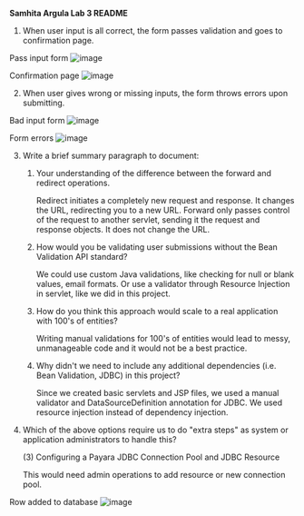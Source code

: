 **Samhita Argula Lab 3 README**

1. When user input is all correct, the form passes validation and goes to confirmation page.

Pass input form
![image](https://github.com/user-attachments/assets/8b3c0ffe-0422-4787-b0c7-8be94e9c941a)

Confirmation page
![image](https://github.com/user-attachments/assets/051e11da-676b-487e-bff1-6d9ca6431a62)

2. When user gives wrong or missing inputs, the form throws errors upon submitting.

Bad input form
![image](https://github.com/user-attachments/assets/5f9f686e-73c5-44d4-8691-9086438ad233)

Form errors
![image](https://github.com/user-attachments/assets/ed3609f3-8137-4ad9-8c49-2308f700e2b4)

3. Write a brief summary paragraph to document:
    1. Your understanding of the difference between the forward and redirect operations.

        Redirect initiates a completely new request and response. It changes the URL, redirecting you to a new URL.
        Forward only passes control of the request to another servlet, sending it the request and response objects. It does not change the URL.

    2. How would you be validating user submissions without the Bean Validation API
    standard?

        We could use custom Java validations, like checking for null or blank values, email formats.
        Or use a validator through Resource Injection in servlet, like we did in this project.

    3. How do you think this approach would scale to a real application with 100's of
    entities?

        Writing manual validations for 100's of entities would lead to messy, unmanageable code and it would not be a best practice.

    4. Why didn't we need to include any additional dependencies (i.e. Bean Validation,
    JDBC) in this project?

        Since we created basic servlets and JSP files, we used a manual validator and DataSourceDefinition annotation for JDBC.
        We used resource injection instead of dependency injection.


4. Which of the above options require us to do "extra steps" as system or application administrators to handle this?

    (3) Configuring a Payara JDBC Connection Pool and JDBC Resource

    This would need admin operations to add resource or new connection pool.

Row added to database
![image](https://github.com/user-attachments/assets/838b6336-61ff-41a6-88f7-12231686f0c1)
